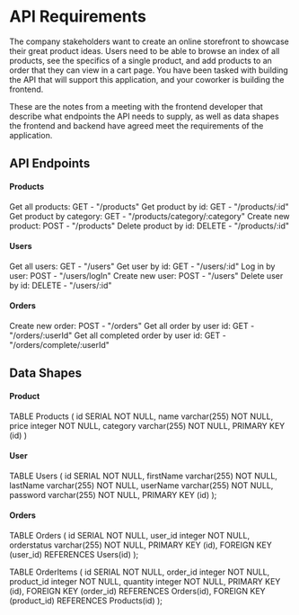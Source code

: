 # API Requirements
The company stakeholders want to create an online storefront to showcase their great product ideas. Users need to be able to browse an index of all products, see the specifics of a single product, and add products to an order that they can view in a cart page. You have been tasked with building the API that will support this application, and your coworker is building the frontend.

These are the notes from a meeting with the frontend developer that describe what endpoints the API needs to supply, as well as data shapes the frontend and backend have agreed meet the requirements of the application. 

## API Endpoints

#### Products
Get all products: GET - "/products"
Get product by id: GET - "/products/:id"
Get product by category: GET - "/products/category/:category"
Create new product: POST - "/products"
Delete product by id: DELETE - "/products/:id"

#### Users
Get all users: GET - "/users"
Get user by id: GET - "/users/:id"
Log in by user: POST - "/users/logIn"
Create new user: POST - "/users"
Delete user by id: DELETE - "/users/:id"

#### Orders
Create new order: POST - "/orders"
Get all order by user id: GET - "/orders/:userId"
Get all completed order by user id: GET - "/orders/complete/:userId"


## Data Shapes
#### Product
TABLE Products (
    id SERIAL NOT NULL,
    name varchar(255) NOT NULL,
    price integer NOT NULL,
    category varchar(255) NOT NULL,
    PRIMARY KEY (id)
)

#### User

TABLE Users ( 
    id SERIAL NOT NULL, 
    firstName varchar(255) NOT NULL, 
    lastName varchar(255) NOT NULL,
    userName varchar(255) NOT NULL,  
    password varchar(255) NOT NULL,
    PRIMARY KEY (id)
);

#### Orders

TABLE Orders ( 
    id SERIAL NOT NULL,
    user_id integer NOT NULL,
    orderstatus varchar(255) NOT NULL,
    PRIMARY KEY (id),
    FOREIGN KEY (user_id) REFERENCES Users(id)
);

TABLE OrderItems (
    id SERIAL NOT NULL,
    order_id integer NOT NULL,
    product_id integer NOT NULL,
    quantity integer NOT NULL,
    PRIMARY KEY (id),
    FOREIGN KEY (order_id) REFERENCES Orders(id),
    FOREIGN KEY (product_id) REFERENCES Products(id)
);

